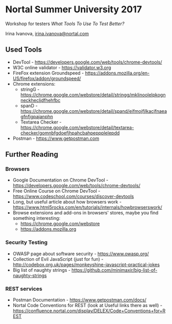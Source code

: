 # Nortal Summer University 2017

Workshop for testers *What Tools To Use To Test Better?*

Irina Ivanova, irina.ivanova@nortal.com

## Used Tools

* DevTool - https://developers.google.com/web/tools/chrome-devtools/
* W3C online validator - https://validator.w3.org
* FireFox extension Groundspeed - https://addons.mozilla.org/en-US/firefox/addon/groundspeed/
* Chrome extensions:
	* stringG - https://chrome.google.com/webstore/detail/stringg/mklinoolelpkognneckhecljdfhehfbc
	* spanD - https://chrome.google.com/webstore/detail/spand/eifmojfjlkacjfnaeagfnfjgpajanphn
	* Textarea Checker - https://chrome.google.com/webstore/detail/textarea-checker/gomnbfgdoefjhpahcbahpeppplelepdd
* Postman - https://www.getpostman.com

## Further Reading

### Browsers
* Google Documentation on Chrome DevTool - https://developers.google.com/web/tools/chrome-devtools/
* Free Online Course on Chrome DevTool - https://www.codeschool.com/courses/discover-devtools
* Long, but useful article about how browsers work - https://www.html5rocks.com/en/tutorials/internals/howbrowserswork/
* Browse extensions and add-ons in browsers' stores, maybe you find something interesting:
	* https://chrome.google.com/webstore
	* https://addons.mozilla.org

### Security Testing
* OWASP page about software security - https://www.owasp.org/
* Collection of Evil JavaScript (just for fun) - http://codebox.org.uk/pages/monkeyshine-javascript-practical-jokes
* Big list of naughty strings - https://github.com/minimaxir/big-list-of-naughty-strings

### REST services
* Postman Documentation - https://www.getpostman.com/docs/
* Nortal Code Conventions for REST (look at Useful links there as well) - https://confluence.nortal.com/display/DELEX/Code+Conventions+for+REST

